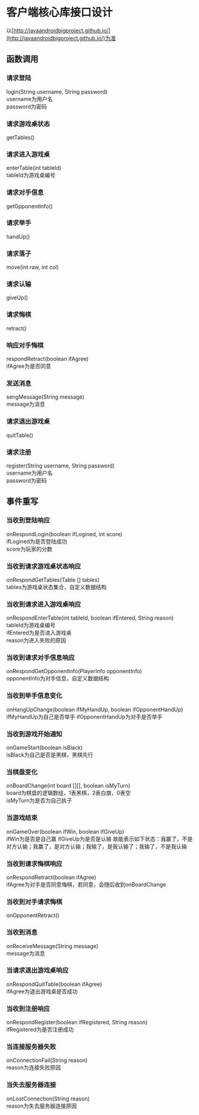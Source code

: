 # 客户端核心库接口设计   
以[http://javaandroidbigproject.github.io/](http://javaandroidbigproject.github.io/)为准

## 函数调用   
### 请求登陆   
login(String username, String password)   
username为用户名   
password为密码   
### 请求游戏桌状态   
getTables()   
### 请求进入游戏桌   
enterTable(int tableId)   
tableId为游戏桌编号   
### 请求对手信息   
getOpponentInfo()   
### 请求举手   
handUp()   
### 请求落子   
move(int raw, int col)   
### 请求认输  
giveUp()   
### 请求悔棋  
retract()  
### 响应对手悔棋   
respondRetract(boolean ifAgree)   
ifAgree为是否同意   
### 发送消息   
sengMessage(String message)   
message为消息   
### 请求退出游戏桌   
quitTable()
### 请求注册   
register(String username, String password)   
username为用户名   
password为密码  

## 事件重写   
### 当收到登陆响应   
onRespondLogin(boolean ifLogined, int score)   
ifLogined为是否登陆成功   
score为玩家的分数   
### 当收到请求游戏桌状态响应   
onRespondGetTables(Table [] tables)   
tables为游戏桌状态集合，自定义数据结构   
### 当收到请求进入游戏桌响应   
onRespondEnterTable(int tableId, boolean ifEntered, String reason)   
tableId为游戏桌编号   
ifEntered为是否进入游戏桌   
reason为进入失败的原因   
### 当收到请求对手信息响应   
onRespondGetOpponentInfo(PlayerInfo opponentInfo)   
opponentInfo为对手信息，自定义数据结构
### 当收到举手信息变化   
onHangUpChange(boolean ifMyHandUp, boolean ifOpponentHandUp)   
ifMyHandUp为自己是否举手
ifOpponentHandUp为对手是否举手   
### 当收到游戏开始通知   
onGameStart(boolean isBlack)   
isBlack为自己是否是黑棋，黑棋先行   
### 当棋盘变化   
onBoardChange(int board [][], boolean isMyTurn)   
board为棋盘的逻辑数组，1表黑棋，2表白旗，0表空   
isMyTurn为是否为自己执子   
### 当游戏结束   
onGameOver(boolean ifWin, boolean ifGiveUp)   
ifWin为是否是自己赢
ifGiveUp为是否是认输
故能表示如下状态：我赢了，不是对方认输；我赢了，是对方认输；我输了，是我认输了；我输了，不是我认输   
### 当收到请求悔棋响应   
onRespondRetract(boolean ifAgree)   
ifAgree为对手是否同意悔棋，若同意，会随后收到onBoardChange   
### 当收到对手请求悔棋   
onOpponentRetract()   
### 当收到消息   
onReceiveMessage(String message)   
message为消息   
### 当请求退出游戏桌响应   
onRespondQuitTable(boolean ifAgree)   
ifAgree为退出游戏桌是否成功   
### 当收到注册响应   
onRespondRegister(boolean ifRegistered, String reason)   
ifRegistered为是否注册成功   
### 当连接服务器失败   
onConnectionFail(String reason)   
reason为连接失败原因   
### 当失去服务器连接   
onLostConnection(String reason)   
reason为失去服务器连接原因   
